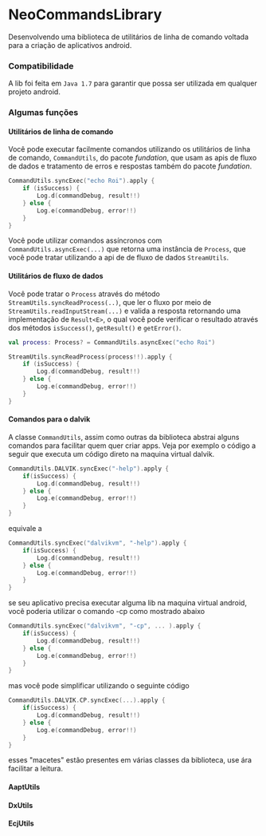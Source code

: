 # NeoCommandsLibrary
Desenvolvendo uma biblioteca de utilitários de linha de comando voltada para a criação de aplicativos android.

### Compatibilidade
A lib foi feita em `Java 1.7` para garantir que possa ser utilizada em qualquer projeto android.

### Algumas funções
#### Utilitários de linha de comando
Você pode executar facilmente comandos utilizando os utilitários de linha de comando, `CommandUtils`, do pacote _fundation_, que usam as apis de fluxo de dados e tratamento de erros e respostas também do pacote _fundation_.
```kotlin
CommandUtils.syncExec("echo Roi").apply {
    if (isSuccess) {
        Log.d(commandDebug, result!!)
    } else {
        Log.e(commandDebug, error!!)
    }
}
```

Você pode utilizar comandos assíncronos com ` CommandUtils.asyncExec(...)` que retorna uma instância de `Process`, que você pode tratar utilizando a api de de fluxo de dados `StreamUtils`.

#### Utilitários de fluxo de dados
Você pode tratar o `Process` através do método `StreamUtils.syncReadProcess(..)`, que ler o fluxo por meio de `StreamUtils.readInputStream(...)` e valida a resposta retornando uma implementação de `Result<E>`, o qual você pode verificar o resultado através dos métodos `isSuccess()`, `getResult()` e `getError()`.
```kotlin
val process: Process? = CommandUtils.asyncExec("echo Roi")

StreamUtils.syncReadProcess(process!!).apply {
    if (isSuccess) {
        Log.d(commandDebug, result!!)
    } else {
        Log.e(commandDebug, error!!)
    }
}
```

#### Comandos para o dalvik
A classe `CommandUtils`, assim como outras da biblioteca abstrai alguns comandos para facilitar quem quer criar apps. Veja por exemplo o código a seguir que executa um código direto na maquina virtual dalvik.

```kotlin
CommandUtils.DALVIK.syncExec("-help").apply {
    if(isSuccess) {
        Log.d(commandDebug, result!!)
    } else {
        Log.e(commandDebug, error!!)
    }
}
```
equivale a
```kotlin
CommandUtils.syncExec("dalvikvm", "-help").apply {
    if(isSuccess) {
        Log.d(commandDebug, result!!)
    } else {
        Log.e(commandDebug, error!!)
    }
}
```
se seu aplicativo precisa executar alguma lib na maquina virtual android, você poderia utilizar o comando -cp como mostrado abaixo
```kotlin
CommandUtils.syncExec("dalvikvm", "-cp", ... ).apply {
    if(isSuccess) {
        Log.d(commandDebug, result!!)
    } else {
        Log.e(commandDebug, error!!)
    }
}
```
mas você pode simplificar utilizando o seguinte código

```kotlin
CommandUtils.DALVIK.CP.syncExec(...).apply {
    if(isSuccess) {
        Log.d(commandDebug, result!!)
    } else {
        Log.e(commandDebug, error!!)
    }
}
```
esses "macetes" estão presentes em várias classes da biblioteca, use ára facilitar a leitura.

#### AaptUtils
#### DxUtils
#### EcjUtils

